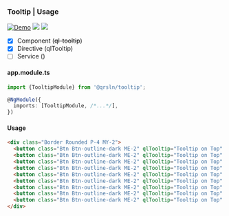 ### Tooltip | Usage

[![Demo](https://img.shields.io/badge/Demo-blue?style=for-the-badge)](https://krsln.github.io/Showcase/Libraries/Tooltip)
[![](https://img.shields.io/badge/Main-projects-white?style=for-the-badge)](../projects.md)
[![](https://img.shields.io/badge/readme-white?style=for-the-badge)](readme.md)

- [x] Component (~~ql-tooltip~~)
- [x] Directive (qlTooltip)
- [ ] Service ()

#### app.module.ts

```typescript
import {TooltipModule} from '@qrsln/tooltip';

@NgModule({
  imports: [TooltipModule, /*...*/],
})
```  

#### Usage
```html
<div class="Border Rounded P-4 MY-2">
  <button class="Btn Btn-outline-dark ME-2" qlTooltip="Tooltip on Top" placement="top" [outline]="true" [duration]="500" [rounded]="true" [theme]="'primary'"> Primary </button>
  <button class="Btn Btn-outline-dark ME-2" qlTooltip="Tooltip on Top" placement="top" [outline]="true" [duration]="500" [rounded]="true" [theme]="'secondary'"> Secondary </button>
  <button class="Btn Btn-outline-dark ME-2" qlTooltip="Tooltip on Top" placement="top" [outline]="true" [duration]="500" [rounded]="true" [theme]="'success'"> Success </button>
  <button class="Btn Btn-outline-dark ME-2" qlTooltip="Tooltip on Top" placement="top" [outline]="true" [duration]="500" [rounded]="true" [theme]="'info'"> Info </button>
  <button class="Btn Btn-outline-dark ME-2" qlTooltip="Tooltip on Top" placement="top" [outline]="true" [duration]="500" [rounded]="true" [theme]="'warning'"> Warning </button>
  <button class="Btn Btn-outline-dark ME-2" qlTooltip="Tooltip on Top" placement="top" [outline]="true" [duration]="500" [rounded]="true" [theme]="'danger'"> Danger </button>
  <button class="Btn Btn-outline-dark ME-2" qlTooltip="Tooltip on Top" placement="top" [outline]="true" [duration]="500" [rounded]="true" [theme]="'light'"> Light </button>
  <button class="Btn Btn-outline-dark ME-2" qlTooltip="Tooltip on Top" placement="top" [outline]="true" [duration]="500" [rounded]="true" [theme]="'dark'"> Dark </button>
  <button class="Btn Btn-outline-dark ME-2" qlTooltip="Tooltip on Top" placement="top" [outline]="true" [duration]="500" [rounded]="true" [theme]="'night'"> Night </button>
</div>
``` 
